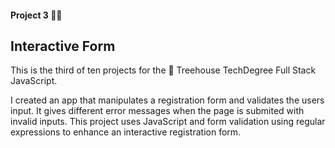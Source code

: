 #### Project 3 💬🎲

## Interactive Form

This is the third of ten projects for the 🏡 Treehouse TechDegree Full Stack JavaScript.

I created an app that manipulates a registration form and validates the users input. It gives different error messages when the page is submited with invalid inputs. This project uses JavaScript and form validation using regular expressions to enhance an interactive registration form.
